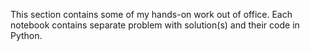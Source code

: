 This section contains some of my hands-on work out of office.
Each notebook contains separate problem with solution(s) and their code in Python.
